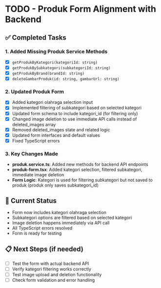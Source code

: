 # TODO - Produk Form Alignment with Backend

## ✅ Completed Tasks

### 1. Added Missing Produk Service Methods
- [x] `getProdukByKategori(kategoriId: string)`
- [x] `getProdukBySubkategori(subkategoriId: string)`
- [x] `getProdukByBrand(brandId: string)`
- [x] `deleteGambarProduk(id: string, gambarUrl: string)`

### 2. Updated Produk Form
- [x] Added kategori olahraga selection input
- [x] Implemented filtering of subkategori based on selected kategori
- [x] Updated form schema to include kategori_id (for filtering only)
- [x] Changed image deletion to use immediate API calls instead of deleted_images array
- [x] Removed deleted_images state and related logic
- [x] Updated form interfaces and default values
- [x] Fixed TypeScript errors

### 3. Key Changes Made
- **produk.service.ts**: Added new methods for backend API endpoints
- **produk-form.tsx**: Added kategori selection, filtered subkategori, immediate image deletion
- **Form Logic**: Kategori is used for filtering subkategori but not saved to produk (produk only saves subkategori_id)

## 🔄 Current Status
- Form now includes kategori olahraga selection
- Subkategori options are filtered based on selected kategori
- Image deletion happens immediately via API call
- All TypeScript errors resolved
- Form is ready for testing

## 📋 Next Steps (if needed)
- [ ] Test the form with actual backend API
- [ ] Verify kategori filtering works correctly
- [ ] Test image upload and deletion functionality
- [ ] Check form validation and error handling
